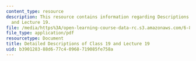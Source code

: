```yaml
---
content_type: resource
description: This resource contains information regarding Descriptions of Class 19
  and Lecture 19.
file: /media/https%3A/open-learning-course-data-rc.s3.amazonaws.com/6-849-geometric-folding-algorithms-linkages-origami-polyhedra-fall-2012/b390128388d677c40968719085fe758a_MIT6_849F12_desc19.pdf
file_type: application/pdf
resourcetype: Document
title: Detailed Descriptions of Class 19 and Lecture 19
uid: b3901283-88d6-77c4-0968-719085fe758a
---
```

